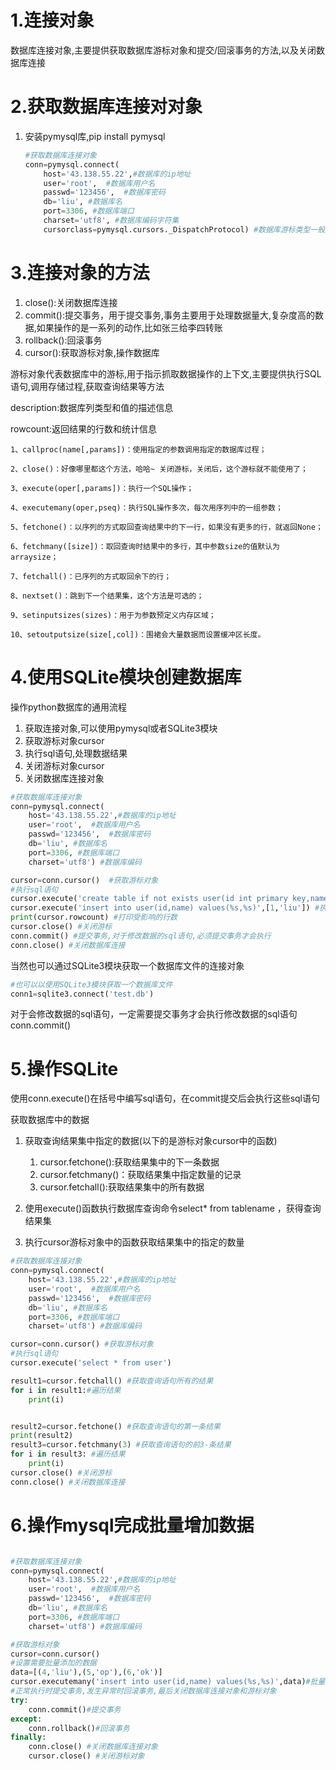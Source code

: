 # 1.连接对象

数据库连接对象,主要提供获取数据库游标对象和提交/回滚事务的方法,以及关闭数据库连接

# 2.获取数据库连接对对象

1. 安装pymysql库,pip install pymysql

   ```python
   #获取数据库连接对象
   conn=pymysql.connect(
       host='43.138.55.22',#数据库的ip地址
       user='root',  #数据库用户名
       passwd='123456',  #数据库密码
       db='liu', #数据库名
       port=3306, #数据库端口
       charset='utf8', #数据库编码字符集
       cursorclass=pymysql.cursors._DispatchProtocol) #数据库游标类型一般是忽略的，使用默认的游标类型即可+
   ```

   

# 3.连接对象的方法

1. close():关闭数据库连接
2. commit():提交事务，用于提交事务,事务主要用于处理数据量大,复杂度高的数据,如果操作的是一系列的动作,比如张三给李四转账
3. rollback():回滚事务
4. cursor():获取游标对象,操作数据库

游标对象代表数据库中的游标,用于指示抓取数据操作的上下文,主要提供执行SQL语句,调用存储过程,获取查询结果等方法

description:数据库列类型和值的描述信息

rowcount:返回结果的行数和统计信息

```apl
1、callproc(name[,params])：使用指定的参数调用指定的数据库过程；

2、close()：好像哪里都这个方法，哈哈~ 关闭游标，关闭后，这个游标就不能使用了；

3、execute(oper[,params])：执行一个SQL操作；

4、executemany(oper,pseq)：执行SQL操作多次，每次用序列中的一组参数；

5、fetchone()：以序列的方式取回查询结果中的下一行，如果没有更多的行，就返回None；

6、fetchmany([size])：取回查询时结果中的多行，其中参数size的值默认为arraysize；

7、fetchall()：已序列的方式取回余下的行；

8、nextset()：跳到下一个结果集，这个方法是可选的；

9、setinputsizes(sizes)：用于为参数预定义内存区域；

10、setoutputsize(size[,col])：围裙会大量数据而设置缓冲区长度。
```

# 4.使用SQLite模块创建数据库

操作python数据库的通用流程

1. 获取连接对象,可以使用pymysql或者SQLite3模块
2. 获取游标对象cursor
3. 执行sql语句,处理数据结果
4. 关闭游标对象cursor
5. 关闭数据库连接对象

```python
#获取数据库连接对象
conn=pymysql.connect(
    host='43.138.55.22',#数据库的ip地址
    user='root',  #数据库用户名
    passwd='123456',  #数据库密码
    db='liu', #数据库名
    port=3306, #数据库端口
    charset='utf8') #数据库编码 

cursor=conn.cursor()  #获取游标对象
#执行sql语句
cursor.execute('create table if not exists user(id int primary key,name varchar(20))')
cursor.execute('insert into user(id,name) values(%s,%s)',[1,'liu']) #执行sql语句,插入数据
print(cursor.rowcount) #打印受影响的行数
cursor.close() #关闭游标
conn.commit() #提交事务,对于修改数据的sql语句,必须提交事务才会执行
conn.close() #关闭数据库连接
```



当然也可以通过SQLite3模块获取一个数据库文件的连接对象

```python
#也可以以使用SQLite3模块获取一个数据库文件 
conn1=sqlite3.connect('test.db')
```

对于会修改数据的sql语句，一定需要提交事务才会执行修改数据的sql语句conn.commit()

# 5.操作SQLite

使用conn.execute()在括号中编写sql语句，在commit提交后会执行这些sql语句





获取数据库中的数据

1. 获取查询结果集中指定的数据(以下的是游标对象cursor中的函数)
   1. cursor.fetchone():获取结果集中的下一条数据
   2. cursor.fetchmany()：获取结果集中指定数量的记录
   3. cursor.fetchall():获取结果集中的所有数据

1. 使用execute()函数执行数据库查询命令select* from  tablename ，获得查询结果集
2. 执行cursor游标对象中的函数获取结果集中的指定的数量

```python
#获取数据库连接对象
conn=pymysql.connect(
    host='43.138.55.22',#数据库的ip地址
    user='root',  #数据库用户名
    passwd='123456',  #数据库密码
    db='liu', #数据库名
    port=3306, #数据库端口
    charset='utf8') #数据库编码 

cursor=conn.cursor() #获取游标对象
#执行sql语句
cursor.execute('select * from user')

result1=cursor.fetchall() #获取查询语句所有的结果
for i in result1:#遍历结果
    print(i)


result2=cursor.fetchone() #获取查询语句的第一条结果
print(result2)
result3=cursor.fetchmany(3) #获取查询语句的前3-条结果
for i in result3: #遍历结果
    print(i)
cursor.close() #关闭游标
conn.close() #关闭数据库连接

```

# 6.操作mysql完成批量增加数据

```python

#获取数据库连接对象
conn=pymysql.connect(
    host='43.138.55.22',#数据库的ip地址
    user='root',  #数据库用户名
    passwd='123456',  #数据库密码
    db='liu', #数据库名
    port=3306, #数据库端口
    charset='utf8') #数据库编码 

#获取游标对象
cursor=conn.cursor()
#设置需要批量添加的数据
data=[(4,'liu'),(5,'op'),(6,'ok')]
cursor.executemany('insert into user(id,name) values(%s,%s)',data)#批量添加数据sql语句
#正常执行时提交事务,发生异常时回滚事务,最后关闭数据库连接对象和游标对象
try:
    conn.commit()#提交事务
except:
    conn.rollback()#回滚事务
finally:
    conn.close() #关闭数据库连接对象
    cursor.close() #关闭游标对象

```


